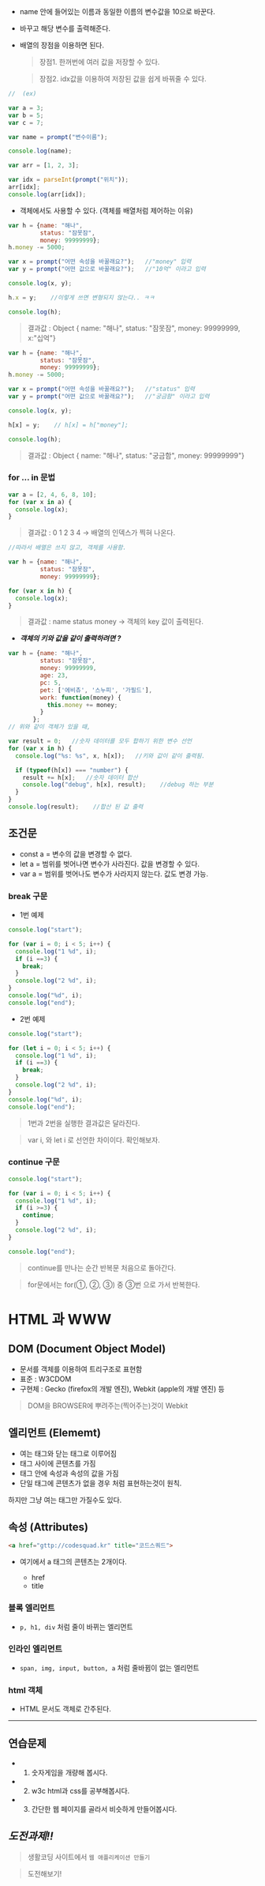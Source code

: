 
- name 안에 들어있는 이름과 동일한 이름의 변수값을 10으로 바꾼다.
- 바꾸고 해당 변수를 출력해준다.
- 배열의 장점을 이용하면 된다.
  > 장점1. 한꺼번에 여러 값을 저장할 수 있다.

  > 장점2. idx값을 이용하여 저장된 값을 쉽게 바꿔줄 수 있다.

```javascript
//  (ex)

var a = 3;
var b = 5;
var c = 7;

var name = prompt("변수이름");

console.log(name);

var arr = [1, 2, 3];

var idx = parseInt(prompt("위치"));
arr[idx];
console.log(arr[idx]);
```

- 객체에서도 사용할 수 있다. (객체를 배열처럼 제어하는 이유)

```javascript
var h = {name: "해나",
         status: "잠못잠",
         money: 99999999};
h.money -= 5000;

var x = prompt("어떤 속성을 바꿀래요?");   //"money" 입력
var y = prompt("어떤 값으로 바꿀래요?");   //"10억" 이라고 입력

console.log(x, y);

h.x = y;    //이렇게 쓰면 변형되지 않는다.. ㅋㅋ

console.log(h);
```

> 결과값 : Object { name: "해나", status: "잠못잠", money: 99999999, x:"십억"}

```javascript
var h = {name: "해나",
         status: "잠못잠",
         money: 99999999};
h.money -= 5000;

var x = prompt("어떤 속성을 바꿀래요?");   //"status" 입력
var y = prompt("어떤 값으로 바꿀래요?");   //"궁금함" 이라고 입력

console.log(x, y);

h[x] = y;    // h[x] = h["money"];

console.log(h);
```

> 결과값 : Object { name: "해나", status: "궁금함", money: 99999999"}

### for ... in 문법

```javascript
var a = [2, 4, 6, 8, 10];
for (var x in a) {
  console.log(x);
}
```
> 결과값 : 0 1 2 3 4  → 배열의 인덱스가 찍혀 나온다.

```javascript
//따라서 배열은 쓰지 않고, 객체를 사용함.

var h = {name: "해나",
         status: "잠못잠",
         money: 99999999};

for (var x in h) {
  console.log(x);
}
```
> 결과값 : name status money → 객체의 key 값이 출력된다.

- _**객체의 키와 값을 같이 출력하려면 ?**_

```javascript
var h = {name: "해나",
         status: "잠못잠",
         money: 99999999,
         age: 23,
         pc: 5,
         pet: ['에비츄', '스누피', '가필드'],
         work: function(money) {
           this.money += money;
         }
       };
// 위와 같이 객체가 있을 때,

var result = 0;   //숫자 데이터를 모두 합하기 위한 변수 선언
for (var x in h) {
  console.log("%s: %s", x, h[x]);   //키와 값이 같이 출력됨.

  if (typeof(h[x]) === "number") {
    result += h[x];   //숫자 데이터 합산
    console.log("debug", h[x], result);    //debug 하는 부분
  }
}
console.log(result);    //합산 된 값 출력
```

## 조건문

- const a = 변수의 값을 변경할 수 없다.
- let a = 범위를 벗어나면 변수가 사라진다. 값을 변경할 수 있다.
- var a = 범위를 벗어나도 변수가 사라지지 않는다. 값도 변경 가능.

### break 구문
- 1번 예제

```javascript
console.log("start");

for (var i = 0; i < 5; i++) {
  console.log("1 %d", i);
  if (i ==3) {
    break;
  }
  console.log("2 %d", i);
}
console.log("%d", i);
console.log("end");
```

- 2번 예제

```javascript
console.log("start");

for (let i = 0; i < 5; i++) {
  console.log("1 %d", i);
  if (i ==3) {
    break;
  }
  console.log("2 %d", i);
}
console.log("%d", i);
console.log("end");
```

> 1번과 2번을 실행한 결과값은 달라진다.

> var i, 와 let i 로 선언한 차이이다. 확인해보자.

### continue 구문

```javascript
console.log("start");

for (var i = 0; i < 5; i++) {
  console.log("1 %d", i);
  if (i >=3) {
    continue;
  }
  console.log("2 %d", i);
}

console.log("end");
```

> continue를 만나는 순간 반복문 처음으로 돌아간다.

> for문에서는 for(①, ②, ③) 중 ③번 으로 가서 반복한다.

# HTML 과 WWW

## DOM (Document Object Model)

- 문서를 객체를 이용하여 트리구조로 표현함
- 표준 : W3CDOM
- 구현체 : Gecko (firefox의 개발 엔진), Webkit (apple의 개발 엔진) 등

> DOM을 BROWSER에 뿌려주는(찍어주는)것이 Webkit

## 엘리먼트 (Elememt)

- 여는 태그와 닫는 태그로 이루어짐
- 태그 사이에 콘텐츠를 가짐
- 태그 안에 속성과 속성의 값을 가짐
- 단일 태그에 콘텐츠가 없을 경우 <tag /> 처럼 표현하는것이 원칙.

 하지만 그냥 여는 태그만 가질수도 있다.

## 속성 (Attributes)

```HTML
<a href="gttp://codesquad.kr" title="코드스쿼드">
 ```
 - 여기에서 a 태그의 콘텐츠는 2개이다.

   - href
   - title

### 블록 엘리먼트
- `p, h1, div` 처럼 줄이 바뀌는 엘리먼트

### 인라인 엘리먼트
- `span, img, input, button, a` 처럼 줄바뀜이 없는 엘리먼트

### html 객체

- HTML 문서도 객체로 간주된다.

---
## 연습문제

- 1. 숫자게임을 개량해 봅시다.
- 2. w3c html과 css를 공부해봅시다.
- 3. 간단한 웹 페이지를 골라서 비슷하게 만들어봅시다.


## _**도전과제!!**_
> 생활코딩 사이트에서 `웹 애플리케이션 만들기`

> 도전해보기!
